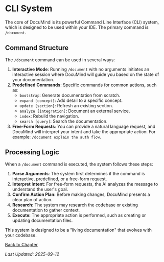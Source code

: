 # CLI System

The core of DocuMind is its powerful Command Line Interface (CLI) system, which is designed to be used within your IDE. The primary command is `/document`.

## Command Structure

The `/document` command can be used in several ways:

1.  **Interactive Mode**: Running `/document` with no arguments initiates an interactive session where DocuMind will guide you based on the state of your documentation.
2.  **Predefined Commands**: Specific commands for common actions, such as:
    *   `bootstrap`: Generate documentation from scratch.
    *   `expand [concept]`: Add detail to a specific concept.
    *   `update [section]`: Refresh an existing section.
    *   `analyze [integration]`: Document an external service.
    *   `index`: Rebuild the navigation.
    *   `search [query]`: Search the documentation.
3.  **Free-Form Requests**: You can provide a natural language request, and DocuMind will interpret your intent and take the appropriate action. For example: `/document explain the auth flow`.

## Processing Logic

When a `/document` command is executed, the system follows these steps:

1.  **Parse Arguments**: The system first determines if the command is interactive, predefined, or a free-form request.
2.  **Interpret Intent**: For free-form requests, the AI analyzes the message to understand the user's goal.
3.  **Confirm Action Plan**: Before making changes, DocuMind presents a clear plan of action.
4.  **Research**: The system may research the codebase or existing documentation to gather context.
5.  **Execute**: The appropriate action is performed, such as creating or updating documentation files.

This system is designed to be a "living documentation" that evolves with your codebase.

[Back to Chapter](./README.md)

*Last Updated: 2025-09-12*

